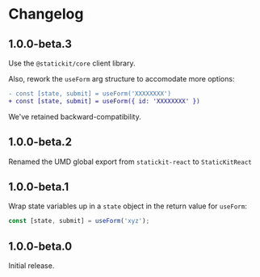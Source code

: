 # Changelog

## 1.0.0-beta.3

Use the `@statickit/core` client library.

Also, rework the `useForm` arg structure to accomodate more options:

```diff
- const [state, submit] = useForm('XXXXXXXX')
+ const [state, submit] = useForm({ id: 'XXXXXXXX' })
```

We've retained backward-compatibility.

## 1.0.0-beta.2

Renamed the UMD global export from `statickit-react` to `StaticKitReact`

## 1.0.0-beta.1

Wrap state variables up in a `state` object in the return value for `useForm`:

```javascript
const [state, submit] = useForm('xyz');
```

## 1.0.0-beta.0

Initial release.
